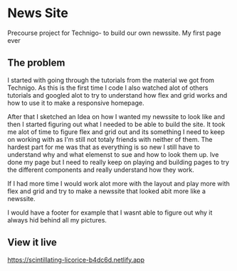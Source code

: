 # News Site

Precourse project for Technigo- to build our own newssite.
My first page ever

## The problem
I started with going through the tutorials from the material we got from Technigo. As this is the first time I code I also watched alot of others tutorials and googled alot to try to understand how flex and grid works and how to use it to make a responsive homepage.

After that I sketched an Idea on how I wanted my newssite to look like and then I started figuring out what I needed to be able to build the site. It took me alot of time to figure flex and grid out and its something I need to keep on working with as I'm still not totaly friends with neither of them. The hardest part for me was that as everything is so new I still have to understand why and what elemenst to sue and how to look them up. Ive done my page but I need to really keep on playing and building pages to try the different components and really understand how they work.

If I had more time I would work alot more with the layout and play more with flex and grid and try to make a newssite that looked abit more like a newssite. 

I would have a footer for example that I wasnt able to figure out why it always hid behind all my pictures. 



## View it live
https://scintillating-licorice-b4dc6d.netlify.app
